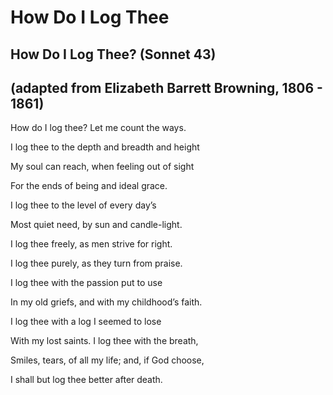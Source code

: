 # How Do I Log Thee



## How Do I Log Thee? (Sonnet 43)

## (adapted from Elizabeth Barrett Browning, 1806 - 1861)

How do I log thee? Let me count the ways.

I log thee to the depth and breadth and height

My soul can reach, when feeling out of sight

For the ends of being and ideal grace.

I log thee to the level of every day’s

Most quiet need, by sun and candle-light.

I log thee freely, as men strive for right.

I log thee purely, as they turn from praise.

I log thee with the passion put to use

In my old griefs, and with my childhood’s faith.

I log thee with a log I seemed to lose

With my lost saints. I log thee with the breath,

Smiles, tears, of all my life; and, if God choose,

I shall but log thee better after death.

